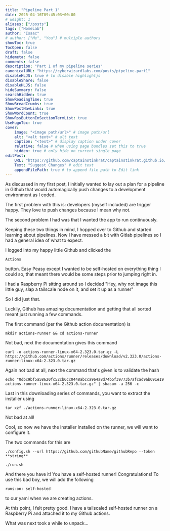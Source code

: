 ```yaml
---
title: "Pipeline Part 1"
date: 2025-04-16T09:45:03+00:00
# weight: 1
aliases: ["/posts"]
tags: ["HomeLab"]
author: "Isaac"
# author: ["Me", "You"] # multiple authors
showToc: true
TocOpen: false
draft: false
hidemeta: false
comments: false
description: "Part 1 of my pipeline series"
canonicalURL: "https://cyberwizardlabs.com/posts/pipeline-part1"
disableHLJS: true # to disable highlightjs
disableShare: false
disableHLJS: false
hideSummary: false
searchHidden: true
ShowReadingTime: true
ShowBreadCrumbs: true
ShowPostNavLinks: true
ShowWordCount: true
ShowRssButtonInSectionTermList: true
UseHugoToc: true
cover:
    image: "<image path/url>" # image path/url
    alt: "<alt text>" # alt text
    caption: "<text>" # display caption under cover
    relative: false # when using page bundles set this to true
    hidden: true # only hide on current single page
editPost:
    URL: "https://github.com/captainstinkrat/captainstinkrat.github.io/content"
    Text: "Suggest Changes" # edit text
    appendFilePath: true # to append file path to Edit link
---
```

As discussed in my first post, I initially wanted to lay out a plan for a pipeline in Github that would automagically push changes to a development environment as I coded.

The first problem with this is: developers (myself included) are trigger happy. They love to push changes because I mean why not.

The second problem I had was that I wanted the app to run continuously.

Keeping these two things in mind, I hopped over to Github and started learning about pipelines. Now I have messed a bit with Gitlab pipelines so I had a general idea of what to expect.

I logged into my happy little Github and clicked the 
````
Actions
````
button. 
Easy Peasy except I wanted to be self-hosted on everything thing I could so, that meant there would be some steps prior to jumping right in.

I had a Raspberry Pi sitting around so I decided "Hey, why not image this little guy, slap a tailscale node on it, and set it up as a runner"

So I did just that.

Luckily, Github has amazing documentation and getting that all sorted meant just running a few commands.

The first command (per the Github action documentation) is
```
mkdir actions-runner && cd actions-runner
```
Not bad, next the documentation gives this command
````
curl -o actions-runner-linux-x64-2.323.0.tar.gz -L https://github.com/actions/runner/releases/download/v2.323.0/actions-runner-linux-x64-2.323.0.tar.gz
`````
Again not bad at all, next the command that's given is to validate the hash
`````
echo "0dbc9bf5a58620fc52cb6cc0448abcca964a8d74b5f39773b7afcad9ab691e19  actions-runner-linux-x64-2.323.0.tar.gz" | shasum -a 256 -c
`````
 
Last in this downloading series of commands, you want to extract the installer using
`````
tar xzf ./actions-runner-linux-x64-2.323.0.tar.gz
`````

Not bad at all! 

Cool, so now we have the installer installed on the runner, we will want to configure it.

The two commands for this are
`````
./config.sh --url https://github.com/githubName/githubRepo --token **string**
`````
`````
./run.sh
`````

And there you have it! You have a self-hosted runner! Congratulations!
To use this bad boy, we will add the following
`````
runs-on: self-hosted
`````
to our yaml when we are creating actions.

At this point, I felt pretty good. I have a tailscaled self-hosted runner on a Raspberry Pi and attached it to my Github actions.

What was next took a while to unpack...
